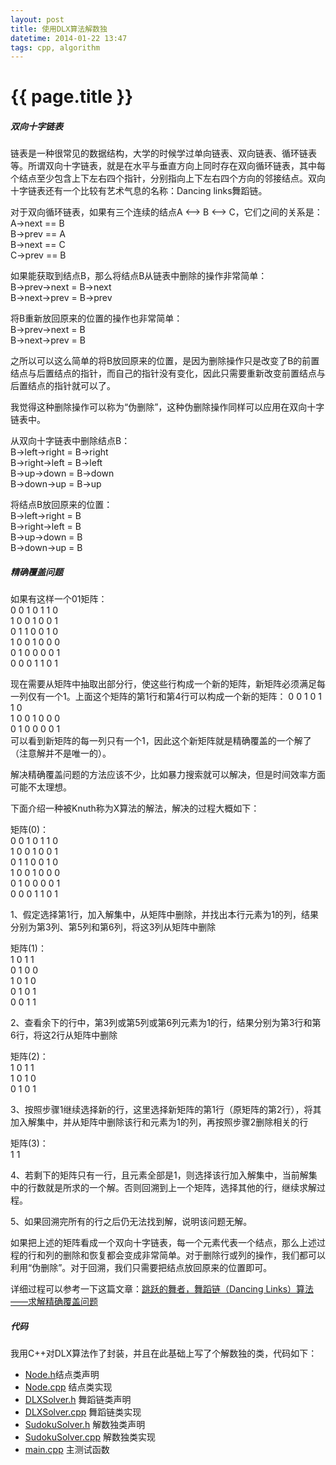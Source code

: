 ```yaml
---
layout: post
title: 使用DLX算法解数独
datetime: 2014-01-22 13:47
tags: cpp, algorithm
---
```

   
{{ page.title }}
================

<h5>双向十字链表</h5>
   
链表是一种很常见的数据结构，大学的时候学过单向链表、双向链表、循环链表等。所谓双向十字链表，就是在水平与垂直方向上同时存在双向循环链表，其中每个结点至少包含上下左右四个指针，分别指向上下左右四个方向的邻接结点。双向十字链表还有一个比较有艺术气息的名称：Dancing links舞蹈链。
   
对于双向循环链表，如果有三个连续的结点A <--> B <--> C，它们之间的关系是：   
A->next == B   
B->prev == A   
B->next == C   
C->prev == B   
   
如果能获取到结点B，那么将结点B从链表中删除的操作非常简单：   
B->prev->next = B->next   
B->next->prev = B->prev   
   
将B重新放回原来的位置的操作也非常简单：   
B->prev->next = B   
B->next->prev = B    
   
之所以可以这么简单的将B放回原来的位置，是因为删除操作只是改变了B的前置结点与后置结点的指针，而自己的指针没有变化，因此只需要重新改变前置结点与后置结点的指针就可以了。   
   
我觉得这种删除操作可以称为“伪删除”，这种伪删除操作同样可以应用在双向十字链表中。   
   
从双向十字链表中删除结点B：   
B->left->right = B->right   
B->right->left = B->left   
B->up->down = B->down   
B->down->up = B->up   
   
将结点B放回原来的位置：   
B->left->right = B   
B->right->left = B   
B->up->down = B   
B->down->up = B   
   
 
<h5>精确覆盖问题</h5>
   
如果有这样一个01矩阵：   
0 0 1 0 1 1 0   
1 0 0 1 0 0 1   
0 1 1 0 0 1 0   
1 0 0 1 0 0 0   
0 1 0 0 0 0 1   
0 0 0 1 1 0 1   

现在需要从矩阵中抽取出部分行，使这些行构成一个新的矩阵，新矩阵必须满足每一列仅有一个1。上面这个矩阵的第1行和第4行可以构成一个新的矩阵：
0 0 1 0 1 1 0   
1 0 0 1 0 0 0   
0 1 0 0 0 0 1   
可以看到新矩阵的每一列只有一个1，因此这个新矩阵就是精确覆盖的一个解了（注意解并不是唯一的）。
   
解决精确覆盖问题的方法应该不少，比如暴力搜索就可以解决，但是时间效率方面可能不太理想。   
   
下面介绍一种被Knuth称为X算法的解法，解决的过程大概如下：   

矩阵(0)：   
0 0 1 0 1 1 0   
1 0 0 1 0 0 1   
0 1 1 0 0 1 0   
1 0 0 1 0 0 0   
0 1 0 0 0 0 1   
0 0 0 1 1 0 1   

1、假定选择第1行，加入解集中，从矩阵中删除，并找出本行元素为1的列，结果分别为第3列、第5列和第6列，将这3列从矩阵中删除    

矩阵(1)：   
1 0 1 1   
0 1 0 0   
1 0 1 0   
0 1 0 1   
0 0 1 1   

2、查看余下的行中，第3列或第5列或第6列元素为1的行，结果分别为第3行和第6行，将这2行从矩阵中删除    

矩阵(2)：   
1 0 1 1   
1 0 1 0   
0 1 0 1   

3、按照步骤1继续选择新的行，这里选择新矩阵的第1行（原矩阵的第2行），将其加入解集中，并从矩阵中删除该行和元素为1的列，再按照步骤2删除相关的行   

矩阵(3)：    
1 1   

4、若剩下的矩阵只有一行，且元素全部是1，则选择该行加入解集中，当前解集中的行数就是所求的一个解。否则回溯到上一个矩阵，选择其他的行，继续求解过程。   

5、如果回溯完所有的行之后仍无法找到解，说明该问题无解。   

如果把上述的矩阵看成一个双向十字链表，每一个元素代表一个结点，那么上述过程的行和列的删除和恢复都会变成非常简单。对于删除行或列的操作，我们都可以利用“伪删除”。对于回溯，我们只需要把结点放回原来的位置即可。

详细过程可以参考一下这篇文章：[跳跃的舞者，舞蹈链（Dancing Links）算法——求解精确覆盖问题](http://www.cnblogs.com/grenet/p/3145800.html)   


<h5>代码</h5>   

我用C++对DLX算法作了封装，并且在此基础上写了个解数独的类，代码如下：   
+ [Node.h](http://www.onlyan.org/files/sudoku_dlx/Node.h)结点类声明   
+ [Node.cpp](http://www.onlyan.org/files/sudoku_dlx/Node.cpp) 结点类实现   
+ [DLXSolver.h](http://www.onlyan.org/files/sudoku_dlx/DLXSolver.h) 舞蹈链类声明   
+ [DLXSolver.cpp](http://www.onlyan.org/files/sudoku_dlx/DLXSolver.cpp) 舞蹈链类实现   
+ [SudokuSolver.h](http://www.onlyan.org/files/sudoku_dlx/SudokuSolver.h) 解数独类声明   
+ [SudokuSolver.cpp](http://www.onlyan.org/files/sudoku_dlx/SudokuSolver.cpp) 解数独类实现   
+ [main.cpp](http://www.onlyan.org/files/sudoku_dlx/main.cpp) 主测试函数   


